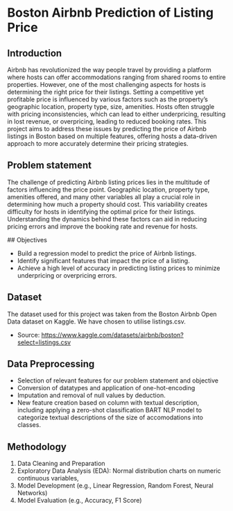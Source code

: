 # Boston Airbnb Prediction of Listing Price

## Introduction

Airbnb has revolutionized the way people travel by providing a platform where hosts can offer accommodations ranging from shared rooms to entire properties. However, one of the most challenging aspects for hosts is determining the right price for their listings. Setting a competitive yet profitable price is influenced by various factors such as the property’s geographic location, property type, size, amenities. Hosts often struggle with pricing inconsistencies, which can lead to either underpricing, resulting in lost revenue, or overpricing, leading to reduced booking rates. This project aims to address these issues by predicting the price of Airbnb listings in Boston based on multiple features, offering hosts a data-driven approach to more accurately determine their pricing strategies.

## Problem statement

The challenge of predicting Airbnb listing prices lies in the multitude of factors influencing the price point. Geographic location, property type, amenities offered, and many other variables all play a crucial role in determining how much a property should cost. This variability creates difficulty for hosts in identifying the optimal price for their listings. Understanding the dynamics behind these factors can aid in reducing pricing errors and improve the booking rate and revenue for hosts.

​## Objectives
- Build a regression model to predict the price of Airbnb listings.​
- Identify significant features that impact the price of a listing.​
- Achieve a high level of accuracy in predicting listing prices to minimize underpricing or overpricing errors.​

## Dataset
The dataset used for this project was taken from the Boston Airbnb Open Data dataset on Kaggle. We have chosen to utilise listings.csv.  
- Source: https://www.kaggle.com/datasets/airbnb/boston?select=listings.csv


## Data Preprocessing
- Selection of relevant features for our problem statement and objective
- Conversion of datatypes and application of one-hot-encoding
- Imputation and removal of null values by deduction.
- New feature creation based on column with textual description, including applying a zero-shot classification BART NLP model to categorize textual descriptions of the size of accomodations into classes.


## Methodology
1. Data Cleaning and Preparation
3. Exploratory Data Analysis (EDA): Normal distribution charts on numeric continuous variables,  
4. Model Development (e.g., Linear Regression, Random Forest, Neural Networks)
5. Model Evaluation (e.g., Accuracy, F1 Score)


